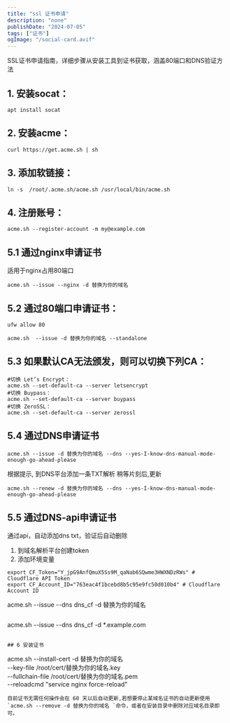 ```yaml
---
title: "ssl 证书申请"
description: "none"
publishDate: "2024-07-05"
tags: ["证书"]
ogImage: "/social-card.avif"
---
```

SSL证书申请指南，详细步骤从安装工具到证书获取，涵盖80端口和DNS验证方法
<!-- more --> 
## 1. 安装socat：
```
apt install socat
```

## 2. 安装acme：
```
curl https://get.acme.sh | sh
```

## 3. 添加软链接：
```
ln -s  /root/.acme.sh/acme.sh /usr/local/bin/acme.sh
```

## 4. 注册账号： 
```
acme.sh --register-account -m my@example.com
```
## 5.1 通过nginx申请证书

适用于nginx占用80端口
```
acme.sh --issue --nginx -d 替换为你的域名
```

## 5.2 通过80端口申请证书：
```
ufw allow 80
```
``` 
acme.sh  --issue -d 替换为你的域名 --standalone 
```

 
## 5.3 如果默认CA无法颁发，则可以切换下列CA：
```
#切换 Let’s Encrypt：
acme.sh --set-default-ca --server letsencrypt
#切换 Buypass：
acme.sh --set-default-ca --server buypass
#切换 ZeroSSL：
acme.sh --set-default-ca --server zerossl
```

## 5.4 通过DNS申请证书
```
acme.sh --issue -d 替换为你的域名 --dns --yes-I-know-dns-manual-mode-enough-go-ahead-please
```
根据提示, 到DNS平台添加一条TXT解析
稍等片刻后,更新
```
acme.sh --renew -d 替换为你的域名 --dns --yes-I-know-dns-manual-mode-enough-go-ahead-please
```
## 5.5 通过DNS-api申请证书

通过api，自动添加dns txt，验证后自动删除

1. 到域名解析平台创建token
2. 添加环境变量
  ```
  export CF_Token="Y_jpG9AnfQmuX5Ss9M_qaNab6SQwme3HWXNDzRWs" # Cloudflare API Token
  export CF_Account_ID="763eac4f1bcebd8b5c95e9fc50d010b4" # Cloudflare Account ID
```
acme.sh --issue --dns dns_cf -d 替换为你的域名 
```
```
acme.sh --issue --dns dns_cf -d *.example.com
```

## 6 安装证书

```
acme.sh --install-cert -d 替换为你的域名 \
    --key-file  /root/cert/替换为你的域名.key  \
    --fullchain-file  /root/cert/替换为你的域名.pem  \
    --reloadcmd  "service nginx force-reload"

```
目前证书无需任何操作会在 60 天以后自动更新,若想要停止某域名证书的自动更新使用 `acme.sh --remove -d 替换为你的域名 `命令，或者在安装目录中删除对应域名目录即可。


